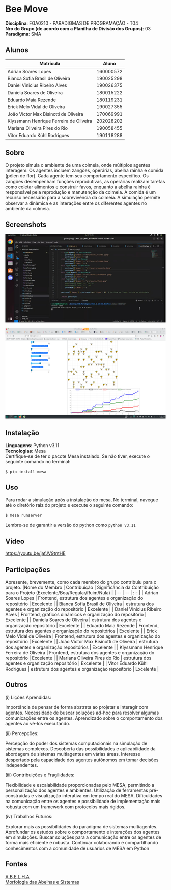 # Bee Move

**Disciplina**: FGA0210 - PARADIGMAS DE PROGRAMAÇÃO - T04 <br>
**Nro do Grupo (de acordo com a Planilha de Divisão dos Grupos)**: 03<br>
**Paradigma**: SMA<br>

## Alunos
|Matrícula | Aluno |
| -- | -- |
| Adrian Soares Lopes | 160000572 |
| Bianca Sofia Brasil de Oliveira | 190025298 |
| Daniel Vinicius Ribeiro Alves | 190026375 |
| Daniela Soares de Oliveira | 180015222 |
| Eduardo Maia Rezende | 180119231 |
| Erick Melo Vidal de Oliveira | 190027355 |
| João Victor Max Bisinotti de Oliveira | 170069991 |
| Klyssmann Henrique Ferreira de Oliveira | 202028202 |
| Mariana Oliveira Pires do Rio | 190058455 |
| Vitor Eduardo Kühl Rodrigues | 190118288 |

## Sobre 
O projeto simula o ambiente de uma colmeia, onde múltiplos agentes interagem. Os agentes incluem zangões, operárias, abelha rainha e comida (pólen de flor). Cada agente tem seu comportamento específico. Os zangões desempenham funções reprodutivas, as operárias realizam tarefas como coletar alimentos e construir favos, enquanto a abelha rainha é responsável pela reprodução e manutenção da colmeia. A comida é um recurso necessário para a sobrevivência da colmeia. A simulação permite observar a dinâmica e as interações entre os diferentes agentes no ambiente da colmeia.

## Screenshots

![Defensoras](./docs/img/image.jpeg)

![Defensoras](./docs/img/screenshot1.png)

## Instalação 
**Linguagens**: Python v3.11 <br>
**Tecnologias**: Mesa<br>
Certifique-se de ter o pacote Mesa instalado. Se não tiver, execute o seguinte comando no terminal:
```bash
$ pip install mesa
```

## Uso 
Para rodar a simulação após a instalação do mesa, No terminal, navegue até o diretório raiz do projeto e execute o seguinte comando:
```bash
$ mesa runserver
```
Lembre-se de garantir a versão do python como `python v3.11` 
## Vídeo

https://youtu.be/jafJV9tntHE

## Participações
Apresente, brevemente, como cada membro do grupo contribuiu para o projeto.
|Nome do Membro | Contribuição | Significância da Contribuição para o Projeto (Excelente/Boa/Regular/Ruim/Nula) |
| -- | -- | :-: |
| Adrian Soares Lopes | Frontend, estrutura dos agentes e organização do repositório | Excelente |
| Bianca Sofia Brasil de Oliveira | estrutura dos agentes e organização do repositório | Excelente |
| Daniel Vinicius Ribeiro Alves | Frontend, gráficos dinâmicos e organização do repositório | Excelente |
| Daniela Soares de Oliveira | estrutura dos agentes e organização repositório | Excelente |
| Eduardo Maia Rezende | Frontend, estrutura dos agentes e organização do repositórios | Excelente |
| Erick Melo Vidal de Oliveira | Frontend, estrutura dos agentes e organização do repositório | Excelente |
| João Victor Max Bisinotti de Oliveira | estrutura dos agentes e organização repositórios | Excelente |
| Klyssmann Henrique Ferreira de Oliveira | Frontend, estrutura dos agentes e organização do repositório | Excelente |
| Mariana Oliveira Pires do Rio | estrutura dos agentes e organização repositório | Excelente |
| Vitor Eduardo Kühl Rodrigues | estrutura dos agentes e organização repositório | Excelente |

## Outros 
(i) Lições Aprendidas:

Importância de pensar de forma abstrata ao projetar e interagir com agentes.
Necessidade de buscar soluções ad-hoc para resolver algumas comunicações entre os agentes.
Aprendizado sobre o comportamento dos agentes ao vê-los executando.

(ii) Percepções:

Percepção do poder dos sistemas computacionais na simulação de sistemas complexos.
Descoberta das possibilidades e aplicabilidade da abordagem de sistemas multiagentes em várias áreas.
Interesse despertado pela capacidade dos agentes autônomos em tomar decisões independentes.

(iii) Contribuições e Fragilidades:

Flexibilidade e escalabilidade proporcionadas pelo MESA, permitindo a personalização dos agentes e ambientes.
Utilização de ferramentas pré-construídas e visualização interativa em tempo real do MESA.
Dificuldades na comunicação entre os agentes e possibilidade de implementação mais robusta com um framework com protocolos mais rígidos.

(iv) Trabalhos Futuros:

Explorar mais as possibilidades do paradigma de sistemas multiagentes.
Aprofundar os estudos sobre o comportamento e interações dos agentes em simulações.
Buscar soluções para a comunicação entre os agentes de forma mais eficiente e robusta.
Continuar colaborando e compartilhando conhecimentos com a comunidade de usuários de MESA em Python

## Fontes
[A.B.E.L.H.A](https://abelha.org.br/)<br>
[Morfologia das Abelhas e Sistemas](https://pt.slideshare.net/candidoalice/morfologia-das-abelhas-e-sistemas)<br>

